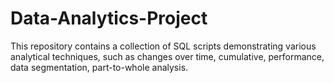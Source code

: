 # Data-Analytics-Project
This repository contains a collection of SQL scripts demonstrating various analytical techniques, such as changes over time, cumulative, performance, data segmentation, part-to-whole analysis.
